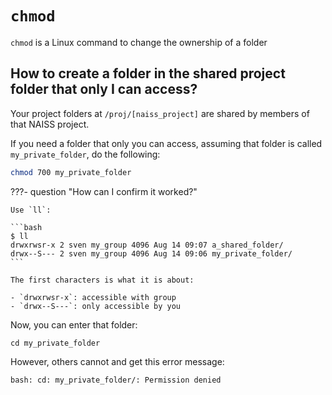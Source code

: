 # `chmod`

`chmod` is a Linux command to change the ownership of a folder

## How to create a folder in the shared project folder that only I can access?

Your project folders at `/proj/[naiss_project]` are shared by members of that 
NAISS project.

If you need a folder that only you can access, assuming
that folder is called `my_private_folder`, do the following:

```bash
chmod 700 my_private_folder
```

???- question "How can I confirm it worked?"

    Use `ll`:

    ```bash
    $ ll
    drwxrwsr-x 2 sven my_group 4096 Aug 14 09:07 a_shared_folder/
    drwx--S--- 2 sven my_group 4096 Aug 14 09:06 my_private_folder/
    ```

    The first characters is what it is about:

    - `drwxrwsr-x`: accessible with group
    - `drwx--S---`: only accessible by you

Now, you can enter that folder:

```
cd my_private_folder
```

However, others cannot and get this error message:

```bash
bash: cd: my_private_folder/: Permission denied
```
